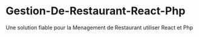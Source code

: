 # Gestion-De-Restaurant-React-Php
Une solution fiable pour la Menagement de Restaurant utiliser React et Php 
